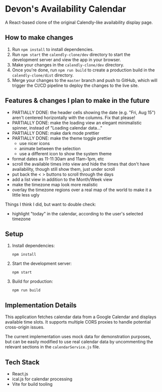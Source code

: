 # Devon's Availability Calendar

A React-based clone of the original Calendly-like availability display page.

## How to make changes

1. Run `npm install` to install dependencies.
2. Run `npm start` the `calendly-clone/dev` directory to start the development server and view the app in your browser.
3. Make your changes in the `calendly-clone/dev` directory.
4. Once you're done, run `npm run build` to create a production build in the `calendly-clone/dist` directory.
5. Merge your changes to the `master` branch and push to GitHub, which will trigger the CI/CD pipeline to deploy the changes to the live site.

## Features & changes I plan to make in the future
- PARTIALLY DONE: the header cells showing the date (e.g. "Fri, Aug 15") aren't centered horizontally with the columns. Fix that please!
- PARTIALLY DONE: make the loading view an elegant minimalistic spinner, instead of "Loading calendar data..."
- PARTIALLY DONE: make dark mode prettier
- PARTIALLY DONE: make the theme toggle prettier
  - use nicer icons
  - animate between the selection
  - use a different icon to show the system theme
- format dates as 11-11:30am and 11am-1pm, etc
- scroll the available times into view and hide the times that don't have availability, though still show them, just under scroll
- put back the < > buttons to scroll through the days
- add a list view in addition to the Month/Week view
- make the timezone map look more realistic
- overlay the timezone regions over a real map of the world to make it a little less ugly

Things I think I did, but want to double check:
- highlight "today" in the calendar, according to the user's selected timezone

## Setup

1. Install dependencies:
   ```
   npm install
   ```

2. Start the development server:
   ```
   npm start
   ```

3. Build for production:
   ```
   npm run build
   ```

## Implementation Details

This application fetches calendar data from a Google Calendar and displays available time slots. It supports multiple CORS proxies to handle potential cross-origin issues.

The current implementation uses mock data for demonstration purposes, but can be easily modified to use real calendar data by uncommenting the relevant sections in the `calendarService.js` file.

## Tech Stack

- React.js
- ical.js for calendar processing
- Vite for build tooling